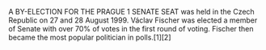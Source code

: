 A BY-ELECTION FOR THE PRAGUE 1 SENATE SEAT was held in the Czech Republic on 27 and 28 August 1999. Václav Fischer was elected a member of Senate with over 70% of votes in the first round of voting. Fischer then became the most popular politician in polls.[1][2]

